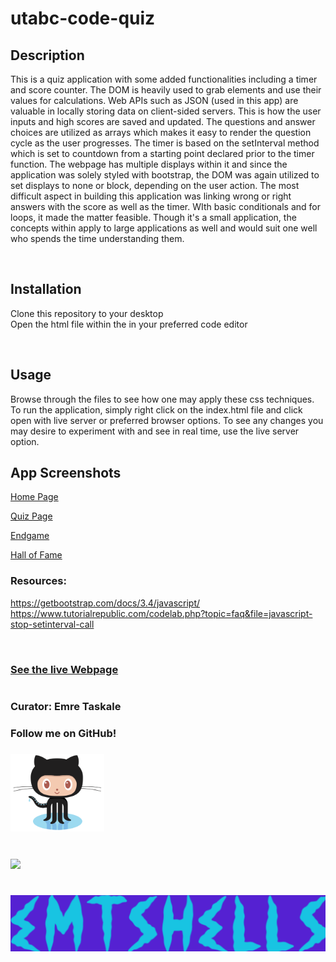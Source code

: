 # utabc-code-quiz

## Description
This is a quiz application with some added functionalities including a timer and score counter. The DOM is heavily used to grab elements and use their values for calculations. Web APIs such as JSON (used in this app) are valuable in locally storing data on client-sided servers. This is how the user inputs and high scores are saved and updated. The questions and answer choices are utilized as arrays which makes it easy to render the question cycle as the user progresses. The timer is based on the setInterval method which is set to countdown from a starting point declared prior to the timer function. The webpage has multiple displays within it and since the application was solely styled with bootstrap, the DOM was again utilized to set displays to none or block, depending on the user action. The most difficult aspect in building this application was linking wrong or right answers with the score as well as the timer. WIth basic conditionals and for loops, it made the matter feasible. Though it's a small application, the concepts within apply to large applications as well and would suit one well who spends the time understanding them.


![]()
## Installation
Clone this repository to your desktop  
Open the html file within the in your preferred code editor  

![]()

## Usage
Browse through the files to see how one may apply these css techniques.
To run the application, simply right click on the index.html file and click open with live server or preferred browser options.
To see any changes you may desire to experiment with and see in real time, use the live server option.
![]()
## App Screenshots
[Home Page](assets/images/homePage.png)

[Quiz Page](assets/images/quizPage.png)

[Endgame](assets/images/score_initials_Page.png)

[Hall of Fame](assets/images/hofPage.png)
![]()
### Resources:
https://getbootstrap.com/docs/3.4/javascript/  
https://www.tutorialrepublic.com/codelab.php?topic=faq&file=javascript-stop-setinterval-call  

![]()
### [See the live Webpage](https://em-t-shells.github.io/utabc-code-quiz/)
#
### Curator: Emre Taskale
### Follow me on GitHub!
### [<a href="https://github.com/EM-T-Shells"><img alt="EM-T-Shells" src="assets/images/Octocat.png" width=150x/></a>]()
#

![](https://img.shields.io/github/license/Em-t-shells/utabc-into-the-horizon?style=for-the-badge)
#
###
###
###

![tag](assets/images/code-tag-font.png)
